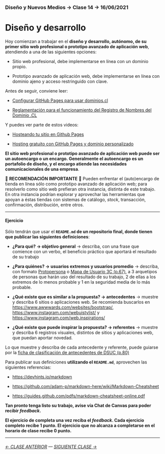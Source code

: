 ### Diseño y Nuevos Medios → Clase 14 → 16/06/2021

# Diseño y desarrollo

Hoy comienzan a trabajar en el **diseño y desarrollo, autónomo, de su primer sitio web profesional o prototipo avanzado de aplicación web**, atendiendo a una de las siguientes opciones: 

- Sitio web profesional, debe implementarse en línea con un dominio propio. 

- Prototipo avanzado de aplicación web, debe implementarse en línea con dominio ajeno y acceso restringuido con clave.

Antes de seguir, conviene leer: 

- [Configurar GitHub Pages para usar dominios.cl](https://ggerena.medium.com/configurar-github-pages-para-usar-dominios-cl-13c1a644699f)

- [Reglamentación para el funcionamiento del Registro de Nombres del Dominio .CL](https://www.nic.cl/normativa/reglamentacion.html)

Y puedes ver parte de estos videos: 

- [Hosteando tu sitio en Github Pages](https://www.youtube.com/watch?v=wyRfN5oLzx4&t=155s)

- [Hosting gratuito con GitHub Pages y dominio personalizado](https://www.youtube.com/watch?v=nbUR1jzVI5g&t=328s)

**El sitio web profesional o prototipo avanzado de aplicación web puede ser un autoencargo o un encargo. Generalmente el autoencargo es un portafolio de diseño, y el encargo atiende las necesidades comunicacionales de una empresa**.

:rotating_light:	**RECOMENDACIÓN IMPORTANTE**  :rotating_light:	Pueden enfrentar el (auto)encargo de tienda en línea sólo como prototipo avanzado de aplicación web; para resolverlo como sitio web prefieran otra instancia, distinta de este trabajo. En otra instancia podrían explorar y aprovechar las herramientas que apoyan a éstas tiendas con sistemas de catálogo, *stock*, transacción, confirmación, distribución, entre otros.

- - - - - - - - - - 

#### Ejercicio

Sólo tendrán que usar el **`README.md` de un repositorio final, donde tienen que publicar las siguientes definiciones**: 

- **¿Para qué? → objetivo general** → describa, con una frase que comience con un verbo, el beneficio práctico que aportará el resultado de su trabajo

- **¿Para quiénes? → usuarios extremos y usuarios promedio** → describa, con formato [Protopersona](https://openpracticelibrary.com/practice/proto-persona/) o [Mapa de Usuario 3C (p.67)](http://www.dsuc.cl/pdf/Creando-valor-a-traves-del-Diseno-de-Servicios-DSUC.pdf), a 3 arquetipos de personas que harán uso del resultado de su trabajo, 2 de ellas a los extremos de lo menos probable y 1 en la seguridad media de lo más probable.

- **¿Qué existe que es similar a la propuesta? → antecedentes** → muestre y describa 6 sitios o aplicaciones web. Se recomienda buscarlos en https://www.awwwards.com/websites/bootstrap/, https://www.instagram.com/webuistylist/ y https://www.instagram.com/web.inspirations/ 

- **¿Qué existe que puede inspirar la propuesta? → referentes** → muestre y describa 6 registros visuales, distintos de sitios y aplicaciones web, que puedan aportar novedad.

Lo que muestre y describa de cada antecedente y referente, puede guiarse por la [ficha de clasificación de antecedentes de DSUC (p.80)](http://www.dsuc.cl/pdf/Creando-valor-a-traves-del-Diseno-de-Servicios-DSUC.pdf)

Para publicar sus definiciones **utilizando el `README.md`**, aprovechen las siguientes referencias:

- https://devhints.io/markdown

- https://github.com/adam-p/markdown-here/wiki/Markdown-Cheatsheet

- https://guides.github.com/pdfs/markdown-cheatsheet-online.pdf

**Tan pronto tenga listo su trabajo, avise vía Chat de Canvas para poder recibir *feedback*.**

**El ejercicio de completa una vez reciba el *feedback*. Cada ejercicio completo recibe 1 punto. El ejercicio que no alcanza a completarse en el horario de clase recibe 0 punto.**


- - - - - - - 

###### [← CLASE ANTERIOR](https://github.com/profesorfaco/dno037-2021/tree/main/clase-13) — [SIGUIENTE CLASE →](https://github.com/profesorfaco/dno037-2021/tree/main/clase-15)
